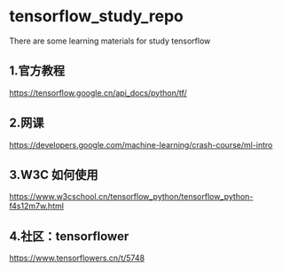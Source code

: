 # tensorflow_study_repo
There are some learning materials for study tensorflow

## 1.官方教程 
https://tensorflow.google.cn/api_docs/python/tf/

## 2.网课
https://developers.google.com/machine-learning/crash-course/ml-intro

## 3.W3C 如何使用
https://www.w3cschool.cn/tensorflow_python/tensorflow_python-f4s12m7w.html

## 4.社区：tensorflower
https://www.tensorflowers.cn/t/5748



